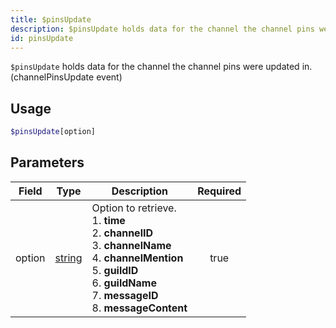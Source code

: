 ```yaml
---
title: $pinsUpdate
description: $pinsUpdate holds data for the channel the channel pins were updated in. (channelPinsUpdate event)
id: pinsUpdate
---
```


`$pinsUpdate` holds data for the channel the channel pins were updated in. (channelPinsUpdate event)

## Usage

```php
$pinsUpdate[option]
```

## Parameters

| Field  | Type                                                                                              | Description                                                                                                                                                                                                              | Required |
| ------ | ------------------------------------------------------------------------------------------------- | ------------------------------------------------------------------------------------------------------------------------------------------------------------------------------------------------------------------------ | :------: |
| option | [string](https://developer.mozilla.org/en-US/docs/Web/JavaScript/Reference/Global_Objects/String) | Option to retrieve. <br /> 1. **time** <br /> 2. **channelID** <br /> 3. **channelName** <br /> 4. **channelMention** <br /> 5. **guildID** <br /> 6. **guildName** <br /> 7. **messageID** <br /> 8. **messageContent** |   true   |
